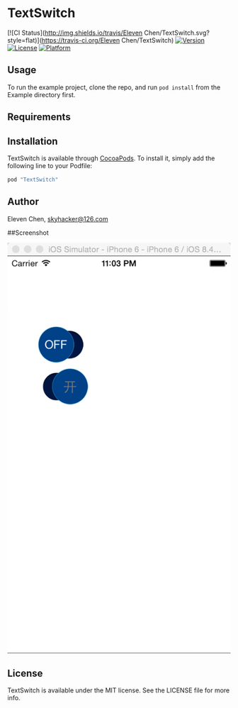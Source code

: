 # TextSwitch

[![CI Status](http://img.shields.io/travis/Eleven Chen/TextSwitch.svg?style=flat)](https://travis-ci.org/Eleven Chen/TextSwitch)
[![Version](https://img.shields.io/cocoapods/v/TextSwitch.svg?style=flat)](http://cocoapods.org/pods/TextSwitch)
[![License](https://img.shields.io/cocoapods/l/TextSwitch.svg?style=flat)](http://cocoapods.org/pods/TextSwitch)
[![Platform](https://img.shields.io/cocoapods/p/TextSwitch.svg?style=flat)](http://cocoapods.org/pods/TextSwitch)

## Usage

To run the example project, clone the repo, and run `pod install` from the Example directory first.

## Requirements

## Installation

TextSwitch is available through [CocoaPods](http://cocoapods.org). To install
it, simply add the following line to your Podfile:

```ruby
pod "TextSwitch"
```

## Author

Eleven Chen, skyhacker@126.com

##Screenshot

![image](./screenshot.png)

## License

TextSwitch is available under the MIT license. See the LICENSE file for more info.
